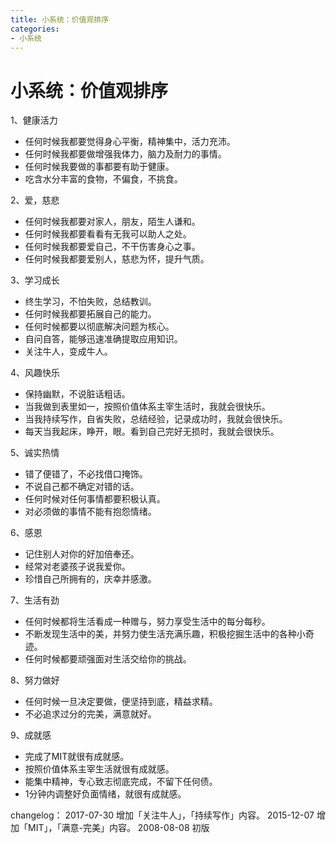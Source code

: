 ```yaml
---
title: 小系统：价值观排序
categories: 
- 小系统
---
```

# 小系统：价值观排序
 
1、健康活力

* 任何时候我都要觉得身心平衡，精神集中，活力充沛。
* 任何时候我都要做增强我体力，脑力及耐力的事情。
* 任何时候我要做的事都要有助于健康。
* 吃含水分丰富的食物，不偏食，不挑食。

2、爱，慈悲

* 任何时候我都要对家人，朋友，陌生人谦和。
* 任何时候我都要看看有无我可以助人之处。
* 任何时候我都要爱自己，不干伤害身心之事。
* 任何时候我都要爱别人，慈悲为怀，提升气质。

3、学习成长

* 终生学习，不怕失败，总结教训。
* 任何时候我都要拓展自己的能力。
* 任何时候都要以彻底解决问题为核心。
* 自问自答，能够迅速准确提取应用知识。
* 关注牛人，变成牛人。

4、风趣快乐

* 保持幽默，不说脏话粗话。
* 当我做到表里如一，按照价值体系主宰生活时，我就会很快乐。
* 当我持续写作，自省失败，总结经验，记录成功时，我就会很快乐。
* 每天当我起床，睁开，眼。看到自己完好无损时，我就会很快乐。

5、诚实热情

* 错了便错了，不必找借口掩饰。
* 不说自己都不确定对错的话。
* 任何时候对任何事情都要积极认真。
* 对必须做的事情不能有抱怨情绪。

6、感恩

* 记住别人对你的好加倍奉还。
* 经常对老婆孩子说我爱你。
* 珍惜自己所拥有的，庆幸并感激。

7、生活有劲

* 任何时候都将生活看成一种赠与，努力享受生活中的每分每秒。
* 不断发现生活中的美，并努力使生活充满乐趣，积极挖掘生活中的各种小奇迹。
* 任何时候都要顽强面对生活交给你的挑战。

8、努力做好

* 任何时候一旦决定要做，便坚持到底，精益求精。
* 不必追求过分的完美，满意就好。

9、成就感

* 完成了MIT就很有成就感。
* 按照价值体系主宰生活就很有成就感。
* 能集中精神，专心致志彻底完成，不留下任何债。
* 1分钟内调整好负面情绪，就很有成就感。

changelog：
2017-07-30 增加「关注牛人」，「持续写作」内容。
2015-12-07 增加「MIT」，「满意-完美」内容。
2008-08-08 初版



